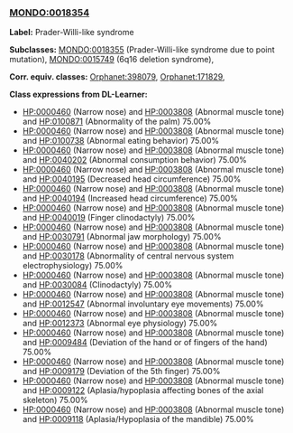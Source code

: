
### [MONDO:0018354](http://purl.obolibrary.org/obo/MONDO_0018354)
**Label:** Prader-Willi-like syndrome

**Subclasses:** [MONDO:0018355](http://purl.obolibrary.org/obo/MONDO_0018355) (Prader-Willi-like syndrome due to point mutation), [MONDO:0015749](http://purl.obolibrary.org/obo/MONDO_0015749) (6q16 deletion syndrome), 

**Corr. equiv. classes:** [Orphanet:398079](http://www.orpha.net/ORDO/Orphanet_398079), [Orphanet:171829](http://www.orpha.net/ORDO/Orphanet_171829), 

**Class expressions from DL-Learner:**

- [HP:0000460](http://purl.obolibrary.org/obo/HP_0000460) (Narrow nose) and [HP:0003808](http://purl.obolibrary.org/obo/HP_0003808) (Abnormal muscle tone) and [HP:0100871](http://purl.obolibrary.org/obo/HP_0100871) (Abnormality of the palm) 75.00%
- [HP:0000460](http://purl.obolibrary.org/obo/HP_0000460) (Narrow nose) and [HP:0003808](http://purl.obolibrary.org/obo/HP_0003808) (Abnormal muscle tone) and [HP:0100738](http://purl.obolibrary.org/obo/HP_0100738) (Abnormal eating behavior) 75.00%
- [HP:0000460](http://purl.obolibrary.org/obo/HP_0000460) (Narrow nose) and [HP:0003808](http://purl.obolibrary.org/obo/HP_0003808) (Abnormal muscle tone) and [HP:0040202](http://purl.obolibrary.org/obo/HP_0040202) (Abnormal consumption behavior) 75.00%
- [HP:0000460](http://purl.obolibrary.org/obo/HP_0000460) (Narrow nose) and [HP:0003808](http://purl.obolibrary.org/obo/HP_0003808) (Abnormal muscle tone) and [HP:0040195](http://purl.obolibrary.org/obo/HP_0040195) (Decreased head circumference) 75.00%
- [HP:0000460](http://purl.obolibrary.org/obo/HP_0000460) (Narrow nose) and [HP:0003808](http://purl.obolibrary.org/obo/HP_0003808) (Abnormal muscle tone) and [HP:0040194](http://purl.obolibrary.org/obo/HP_0040194) (Increased head circumference) 75.00%
- [HP:0000460](http://purl.obolibrary.org/obo/HP_0000460) (Narrow nose) and [HP:0003808](http://purl.obolibrary.org/obo/HP_0003808) (Abnormal muscle tone) and [HP:0040019](http://purl.obolibrary.org/obo/HP_0040019) (Finger clinodactyly) 75.00%
- [HP:0000460](http://purl.obolibrary.org/obo/HP_0000460) (Narrow nose) and [HP:0003808](http://purl.obolibrary.org/obo/HP_0003808) (Abnormal muscle tone) and [HP:0030791](http://purl.obolibrary.org/obo/HP_0030791) (Abnormal jaw morphology) 75.00%
- [HP:0000460](http://purl.obolibrary.org/obo/HP_0000460) (Narrow nose) and [HP:0003808](http://purl.obolibrary.org/obo/HP_0003808) (Abnormal muscle tone) and [HP:0030178](http://purl.obolibrary.org/obo/HP_0030178) (Abnormality of central nervous system electrophysiology) 75.00%
- [HP:0000460](http://purl.obolibrary.org/obo/HP_0000460) (Narrow nose) and [HP:0003808](http://purl.obolibrary.org/obo/HP_0003808) (Abnormal muscle tone) and [HP:0030084](http://purl.obolibrary.org/obo/HP_0030084) (Clinodactyly) 75.00%
- [HP:0000460](http://purl.obolibrary.org/obo/HP_0000460) (Narrow nose) and [HP:0003808](http://purl.obolibrary.org/obo/HP_0003808) (Abnormal muscle tone) and [HP:0012547](http://purl.obolibrary.org/obo/HP_0012547) (Abnormal involuntary eye movements) 75.00%
- [HP:0000460](http://purl.obolibrary.org/obo/HP_0000460) (Narrow nose) and [HP:0003808](http://purl.obolibrary.org/obo/HP_0003808) (Abnormal muscle tone) and [HP:0012373](http://purl.obolibrary.org/obo/HP_0012373) (Abnormal eye physiology) 75.00%
- [HP:0000460](http://purl.obolibrary.org/obo/HP_0000460) (Narrow nose) and [HP:0003808](http://purl.obolibrary.org/obo/HP_0003808) (Abnormal muscle tone) and [HP:0009484](http://purl.obolibrary.org/obo/HP_0009484) (Deviation of the hand or of fingers of the hand) 75.00%
- [HP:0000460](http://purl.obolibrary.org/obo/HP_0000460) (Narrow nose) and [HP:0003808](http://purl.obolibrary.org/obo/HP_0003808) (Abnormal muscle tone) and [HP:0009179](http://purl.obolibrary.org/obo/HP_0009179) (Deviation of the 5th finger) 75.00%
- [HP:0000460](http://purl.obolibrary.org/obo/HP_0000460) (Narrow nose) and [HP:0003808](http://purl.obolibrary.org/obo/HP_0003808) (Abnormal muscle tone) and [HP:0009122](http://purl.obolibrary.org/obo/HP_0009122) (Aplasia/hypoplasia affecting bones of the axial skeleton) 75.00%
- [HP:0000460](http://purl.obolibrary.org/obo/HP_0000460) (Narrow nose) and [HP:0003808](http://purl.obolibrary.org/obo/HP_0003808) (Abnormal muscle tone) and [HP:0009118](http://purl.obolibrary.org/obo/HP_0009118) (Aplasia/Hypoplasia of the mandible) 75.00%


